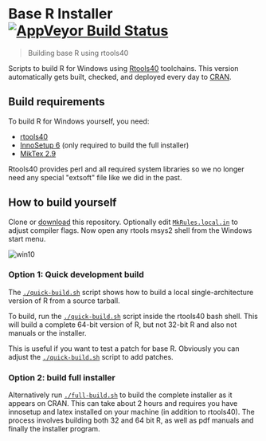 # Base R Installer [![AppVeyor Build Status](https://ci.appveyor.com/api/projects/status/github/r-windows/r-base?branch=master)](https://ci.appveyor.com/project/jeroen/r-base)

> Building base R using rtools40

Scripts to build R for Windows using [Rtools40](https://github.com/r-windows/rtools-installer) toolchains. This version automatically gets built, checked, and deployed every day to [CRAN](https://cran.r-project.org/bin/windows/base/rdevel.html).

## Build requirements

To build R for Windows yourself, you need:

 - [rtools40](https://cran.r-project.org/bin/windows/Rtools/)
 - [InnoSetup 6](https://www.jrsoftware.org/isdl.php) (only required to build the full installer)
 - [MikTex 2.9](https://miktex.org/download)

Rtools40 provides perl and all required system libraries so we no longer need any special "extsoft" file like we did in the past.

## How to build yourself

Clone or [download](https://github.com/r-windows/r-base/archive/master.zip) this repository. Optionally edit [`MkRules.local.in`](MkRules.local.in) to adjust compiler flags. Now open any rtools msys2 shell from the Windows start menu.

![win10](https://user-images.githubusercontent.com/216319/73364595-1fe28080-42ab-11ea-9858-ac8c660757d6.png)

### Option 1: Quick development build

The  [`./quick-build.sh`](quick-build.sh) script shows how to build a local single-architecture version of R from a source tarball.

To build, run the [`./quick-build.sh`](quick-build.sh) script inside the rtools40 bash shell. This will build a complete 64-bit version of R, but not 32-bit R and also not manuals or the installer.

This is useful if you want to test a patch for base R. Obviously you can adjust the [`./quick-build.sh`](quick-build.sh) script to add patches.

### Option 2: build full installer

Alternatively run [`./full-build.sh`](full-build.sh) to build the complete installer as it appears on CRAN. This can take about 2 hours and requires you have innosetup and latex installed on your machine (in addition to rtools40). The process involves building both 32 and 64 bit R, as well as pdf manuals and finally the installer program. 
